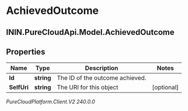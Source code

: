 # AchievedOutcome

## ININ.PureCloudApi.Model.AchievedOutcome

## Properties

|Name | Type | Description | Notes|
|------------ | ------------- | ------------- | -------------|
| **Id** | **string** | The ID of the outcome achieved. | |
| **SelfUri** | **string** | The URI for this object | [optional] |



_PureCloudPlatform.Client.V2 240.0.0_

